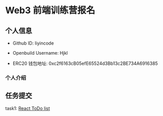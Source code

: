 # Web3 前端训练营报名

## 个人信息

* Github ID: liyincode

* Openbuild Username: Hjkl

* ERC20 钱包地址: 0xc2f6163cB05efE65524d3Bb13c2BE734A6916385

### 个人介绍

## 任务提交
task1: [React ToDo list](https://github.com/liyincode/react-todo-list)
